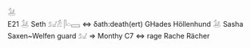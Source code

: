𓃪  
E21 𓃪 Seth 𓃫𓁣 𓋴𓏏𓈙 ⇔ δath:death(ert) GHades Höllenhund 𓃪 Sasha Saxen~Welfen guard 𓃫 => Monthy C7 ⇔ rage Rache Rächer  